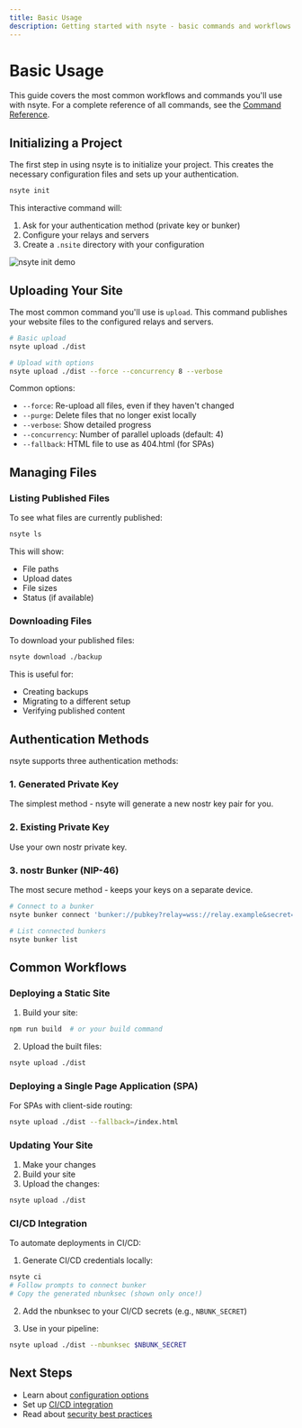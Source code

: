 ```yaml
---
title: Basic Usage
description: Getting started with nsyte - basic commands and workflows
---
```


# Basic Usage

This guide covers the most common workflows and commands you'll use with nsyte. For a complete
reference of all commands, see the [Command Reference](./commands.md).

## Initializing a Project

The first step in using nsyte is to initialize your project. This creates the necessary
configuration files and sets up your authentication.

```bash
nsyte init
```

This interactive command will:

1. Ask for your authentication method (private key or bunker)
2. Configure your relays and servers
3. Create a `.nsite` directory with your configuration

![nsyte init demo](../assets/init-demo.png)

## Uploading Your Site

The most common command you'll use is `upload`. This command publishes your website files to the
configured relays and servers.

```bash
# Basic upload
nsyte upload ./dist

# Upload with options
nsyte upload ./dist --force --concurrency 8 --verbose
```

Common options:

- `--force`: Re-upload all files, even if they haven't changed
- `--purge`: Delete files that no longer exist locally
- `--verbose`: Show detailed progress
- `--concurrency`: Number of parallel uploads (default: 4)
- `--fallback`: HTML file to use as 404.html (for SPAs)

## Managing Files

### Listing Published Files

To see what files are currently published:

```bash
nsyte ls
```

This will show:

- File paths
- Upload dates
- File sizes
- Status (if available)

### Downloading Files

To download your published files:

```bash
nsyte download ./backup
```

This is useful for:

- Creating backups
- Migrating to a different setup
- Verifying published content

## Authentication Methods

nsyte supports three authentication methods:

### 1. Generated Private Key

The simplest method - nsyte will generate a new nostr key pair for you.

### 2. Existing Private Key

Use your own nostr private key.

### 3. nostr Bunker (NIP-46)

The most secure method - keeps your keys on a separate device.

```bash
# Connect to a bunker
nsyte bunker connect 'bunker://pubkey?relay=wss://relay.example&secret=xxx'

# List connected bunkers
nsyte bunker list
```

## Common Workflows

### Deploying a Static Site

1. Build your site:

```bash
npm run build  # or your build command
```

2. Upload the built files:

```bash
nsyte upload ./dist
```

### Deploying a Single Page Application (SPA)

For SPAs with client-side routing:

```bash
nsyte upload ./dist --fallback=/index.html
```

### Updating Your Site

1. Make your changes
2. Build your site
3. Upload the changes:

```bash
nsyte upload ./dist
```

### CI/CD Integration

To automate deployments in CI/CD:

1. Generate CI/CD credentials locally:

```bash
nsyte ci
# Follow prompts to connect bunker
# Copy the generated nbunksec (shown only once!)
```

2. Add the nbunksec to your CI/CD secrets (e.g., `NBUNK_SECRET`)

3. Use in your pipeline:

```bash
nsyte upload ./dist --nbunksec $NBUNK_SECRET
```

## Next Steps

- Learn about [configuration options](./configuration.md)
- Set up [CI/CD integration](../guides/ci-cd.md)
- Read about [security best practices](../guides/security.md)
